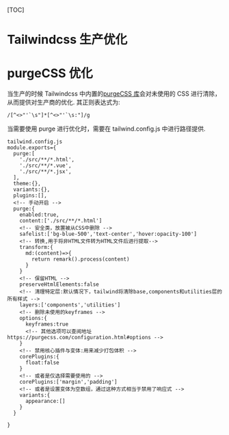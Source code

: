 <!--
 * @Description:
-->

[TOC]

# Tailwindcss 生产优化

# purgeCSS 优化

当生产的时候 Tailwindcss 中内置的[purgeCSS 库](https://purgecss.com/)会对未使用的 CSS 进行清除，从而提供对生产商的优化.
其正则表达式为:

```
/[^<>"'`\s"]*[^<>"'`\s:"]/g
```

当需要使用 purge 进行优化时，需要在 tailwind.config.js 中进行路径提供.

```
tailwind.config.js
module.exports={
  purge:[
    './src/**/*.html',
    './src/**/*.vue',
    './src/**/*.jsx',
  ],
  theme:{},
  variants:{},
  plugins:[],
  <!-- 手动开启 -->
  purge:{
    enabled:true,
    content:['./src/**/*.html']
    <!-- 安全类，放置被从CSS中删除 -->
    safelist:['bg-blue-500','text-center','hover:opacity-100']
    <!-- 转换,用于将非HTML文件转为HTML文件后进行提取-->
    transform:{
      md:(content)=>{
        return remark().process(content)
      }
    }
    <!-- 保留HTML -->
    preserveHtmlElements:false
    <!-- 清理特定层:默认情况下，tailwind将清除base,components和utilities层的所有样式 -->
    layers:['components','utilities']
    <!-- 删除未使用的keyframes -->
    options:{
      keyframes:true
      <!-- 其他选项可以查阅地址https://purgecss.com/configuration.html#options -->
    }
    <!-- 禁用核心插件与变体:用来减少打包体积 -->
    corePlugins:{
      float:false
    }
    <!-- 或者是仅选择需要使用的 -->
    corePlugins:['margin','padding']
    <!-- 或者是设置变体为空数组，通过这种方式相当于禁用了响应式 -->
    variants:{
      appearance:[]
    }
  }

}
```
